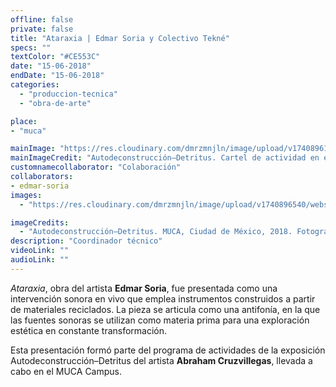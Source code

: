 ```yaml
---
offline: false
private: false
title: "Ataraxia | Edmar Soria y Colectivo Tekné"
specs: ""
textColor: "#CE553C"
date: "15-06-2018" 
endDate: "15-06-2018" 
categories:  
  - "produccion-tecnica"
  - "obra-de-arte"

place: 
- "muca"

mainImage: "https://res.cloudinary.com/dmrzmnjln/image/upload/v1740896140/website/projects/produccion-tecnica/idxjom37xupxhfolov8n.jpg"
mainImageCredit: "Autodeconstrucción–Detritus. Cartel de actividad en el marco de exposición. MUCA, Ciudad de México, 2018."
customnamecollaborator: "Colaboración"
collaborators:
- edmar-soria
images:
  - "https://res.cloudinary.com/dmrzmnjln/image/upload/v1740896540/website/projects/produccion-tecnica/rxnqvaeobdqbnr3vstyk.jpg"

imageCredits:
  - "Autodeconstrucción–Detritus. MUCA, Ciudad de México, 2018. Fotografía: Josué Martínez."
description: "Coordinador técnico"
videoLink: ""
audioLink: ""
---
```


*Ataraxia*, obra del artista **Edmar Soria**, fue presentada como una intervención sonora en vivo que emplea instrumentos construidos a partir de materiales reciclados. La pieza se articula como una antifonía, en la que las fuentes sonoras se utilizan como materia prima para una exploración estética en constante transformación.

Esta presentación formó parte del programa de actividades de la exposición Autodeconstrucción–Detritus del artista **Abraham Cruzvillegas**, llevada a cabo en el MUCA Campus.

